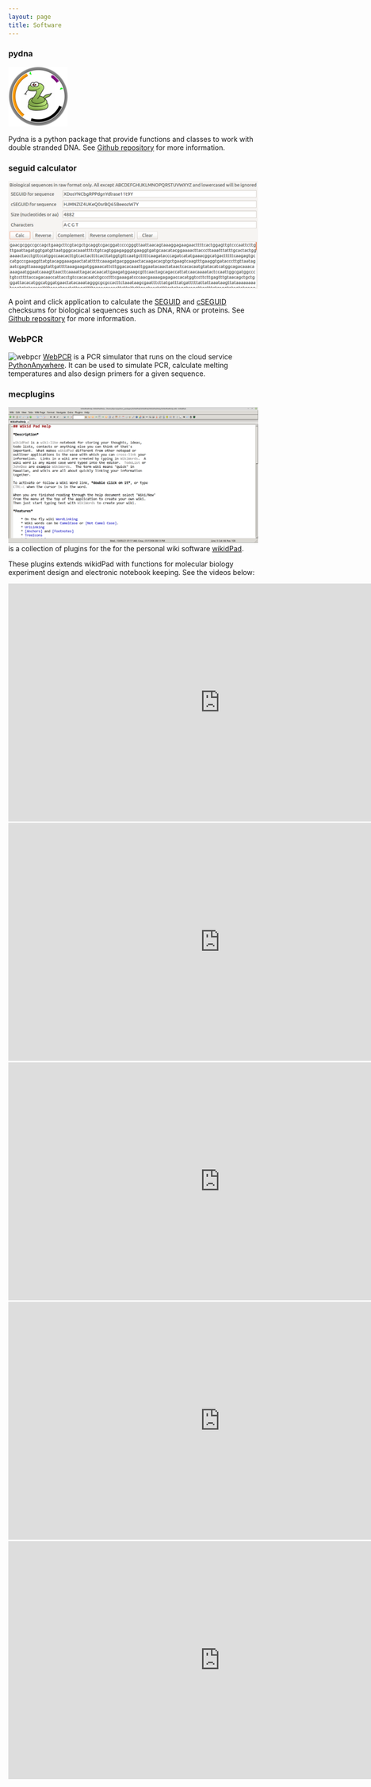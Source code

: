 ```yaml
---
layout: page
title: Software
---
```



### pydna

![pydna](https://raw.githubusercontent.com/BjornFJohansson/pydna/92bd48c2692a22433c66f2ffa150e6b7f0b7a940/docs/pics/pydna.resized.png)

Pydna is a python package that provide functions and classes to work with double stranded DNA.
See [Github repository](https://github.com/BjornFJohansson/pydna) for more information.






### seguid calculator

![seguid](https://raw.githubusercontent.com/BjornFJohansson/seguid_calculator/master/genbank.png)

A point and click application to calculate the [SEGUID](http://www.ncbi.nlm.nih.gov/pubmed/16858731)
and [cSEGUID](http://ochsavidare.blogspot.pt/2016/02/checksum-for-circular-biological.html) checksums for
biological sequences such as DNA, RNA or proteins.  See [Github repository](https://github.com/BjornFJohansson/seguid_calculator)
for more information.




### WebPCR
![webpcr](https://raw.githubusercontent.com/BjornFJohansson/webpcr/main/static/webpcr.png)
[WebPCR](http://pydna.pythonanywhere.com/) is a PCR simulator that runs on the cloud service [PythonAnywhere](http://bjornfjohansson.pythonanywhere.com).
It can be used to simulate PCR, calculate melting temperatures and also design primers for a given sequence.




### mecplugins
![wikidpad](wp.png)
is a collection of plugins for the for the personal wiki software [wikidPad](http://wikidpad.sourceforge.net/).




These plugins extends wikidPad with functions for molecular biology experiment design and electronic notebook keeping. See the videos below:

<iframe width="854" height="480" src="https://www.youtube.com/embed/TrhoIwiYYDU?ecver=1" frameborder="0" allowfullscreen></iframe>


<iframe width="854" height="480" src="https://www.youtube.com/embed/8zqKCJgP4so?ecver=1" frameborder="0" allowfullscreen></iframe>


<iframe width="854" height="480" src="https://www.youtube.com/embed/y5vkL9WgglY?ecver=1" frameborder="0" allowfullscreen></iframe>


<iframe width="854" height="480" src="https://www.youtube.com/embed/6pNSM2sU7_8?ecver=1" frameborder="0" allowfullscreen></iframe>


<iframe width="854" height="480" src="https://www.youtube.com/embed/ujMb2A3PJpE?ecver=1" frameborder="0" allowfullscreen></iframe>

